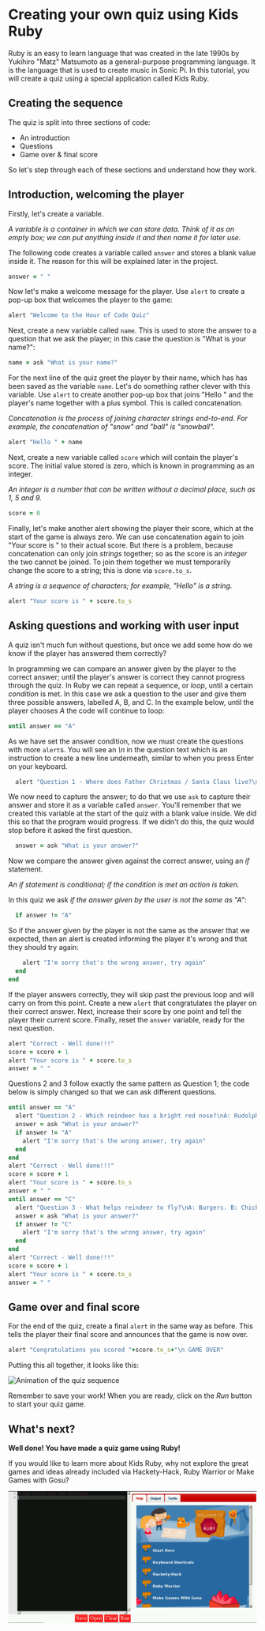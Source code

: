 # Creating your own quiz using Kids Ruby

Ruby is an easy to learn language that was created in the late 1990s by Yukihiro "Matz" Matsumoto as a general-purpose programming language. It is the language that is used to create music in Sonic Pi. In this tutorial, you will create a quiz using a special application called Kids Ruby.

## Creating the sequence

The quiz is split into three sections of code:

- An introduction
- Questions
- Game over & final score

So let's step through each of these sections and understand how they work.

## Introduction, welcoming the player

Firstly, let's create a variable.

*A variable is a container in which we can store data. Think of it as an empty box; we can put anything inside it and then name it for later use.*

The following code creates a variable called `answer` and stores a blank value inside it. The reason for this will be explained later in the project.

```Ruby
answer = " "
```

Now let's make a welcome message for the player. Use `alert` to create a pop-up box that welcomes the player to the game:

```Ruby
alert "Welcome to the Hour of Code Quiz"
```

Next, create a new variable called `name`. This is used to store the answer to a question that we ask the player; in this case the question is "What is your name?":

```Ruby
name = ask "What is your name?"
```

For the next line of the quiz greet the player by their name, which has has been saved as the variable `name`. Let's do something rather clever with this variable. Use `alert` to create another pop-up box that joins "Hello " and the player's name together with a plus symbol. This is called concatenation.

*Concatenation is the process of joining character strings end-to-end. For example, the concatenation of "snow" and "ball" is "snowball".*

```Ruby
alert "Hello " + name
```

Next, create a new variable called `score` which will contain the player's score. The initial value stored is zero, which is known in programming as an integer.

*An integer is a number that can be written without a decimal place, such as 1, 5 and 9.*

```Ruby
score = 0
```

Finally, let's make another alert showing the player their score, which at the start of the game is always zero. We can use concatenation again to join "Your score is " to their actual score. But there is a problem, because concatenation can only join *strings* together; so as the score is an *integer* the two cannot be joined. To join them together we must temporarily change the score to a string; this is done via `score.to_s`.

*A string is a sequence of characters; for example, "Hello" is a string.*

```Ruby
alert "Your score is " + score.to_s
```

## Asking questions and working with user input

A quiz isn't much fun without questions, but once we add some how do we know if the player has answered them correctly?

In programming we can compare an answer given by the player to the correct answer; until the player's answer is correct they cannot progress through the quiz. In Ruby we can repeat a sequence, or *loop*, until a certain *condition* is met. In this case we ask a question to the user and give them three possible answers, labelled A, B, and C. In the example below, until the player chooses *A* the code will continue to loop:

```Ruby
until answer == "A"
```

As we have set the answer condition, now we must create the questions with more `alert`s. You will see an *\n* in the question text which is an instruction to create a new line underneath, similar to when you press Enter on your keyboard.

```Ruby
  alert "Question 1 - Where does Father Christmas / Santa Claus live?\nA: North Pole. B: Santa Monica. C: Cambridge"
 ```
 
We now need to capture the answer; to do that we use `ask` to capture their answer and store it as a variable called `answer`. You'll remember that we created this variable at the start of the quiz with a blank value inside. We did this so that the program would progress. If we didn't do this, the quiz would stop before it asked the first question.
 
```Ruby
  answer = ask "What is your answer?"
 ```
 
 Now we compare the answer given against the correct answer, using an *if* statement.
 
 *An if statement is conditional; if the condition is met an action is taken.*
 
 In this quiz we ask *if the answer given by the user is not the same as "A"*:
 
```Ruby
  if answer != "A"
 ```
 
 So if the answer given by the player is not the same as the answer that we expected, then an alert is created informing the player it's wrong and that they should try again:
 
```Ruby
    alert "I'm sorry that's the wrong answer, try again"
  end
end
```

If the player answers correctly, they will skip past the previous loop and will carry on from this point. Create a new `alert` that congratulates the player on their correct answer. Next, increase their score by one point and tell the player their current score. Finally, reset the `answer` variable, ready for the next question.

```Ruby
alert "Correct - Well done!!!"
score = score + 1
alert "Your score is " + score.to_s
answer = " "
```

Questions 2 and 3 follow exactly the same pattern as Question 1; the code below is simply changed so that we can ask different questions.

```Ruby
until answer == "A"
  alert "Question 2 - Which reindeer has a bright red nose?\nA: Rudolph. B: Prancer. C: Vixen"
  answer = ask "What is your answer?"
  if answer != "A"
    alert "I'm sorry that's the wrong answer, try again"
  end
end
alert "Correct - Well done!!!"
score = score + 1
alert "Your score is " + score.to_s
answer = " "
until answer == "C"
  alert "Question 3 - What helps reindeer to fly?\nA: Burgers. B: Chicken. C: Magic dust"
  answer = ask "What is your answer?"
  if answer != "C"
    alert "I'm sorry that's the wrong answer, try again"
  end
end
alert "Correct - Well done!!!"
score = score + 1
alert "Your score is " + score.to_s
answer = " "
```

## Game over and final score

For the end of the quiz, create a final `alert` in the same way as before. This tells the player their final score and announces that the game is now over.

```Ruby
alert "Congratulations you scored "+score.to_s+"\n GAME OVER"
```

Putting this all together, it looks like this:

![Animation of the quiz sequence](images/quiz.gif)

Remember to save your work! When you are ready, click on the *Run* button to start your quiz game.
## What's next?
**Well done! You have made a quiz game using Ruby!**

If you would like to learn more about Kids Ruby, why not explore the great games and ideas already included via Hackety-Hack, Ruby Warrior or Make Games with Gosu?

![Image of Kids Ruby ready to use](images/4.png)


